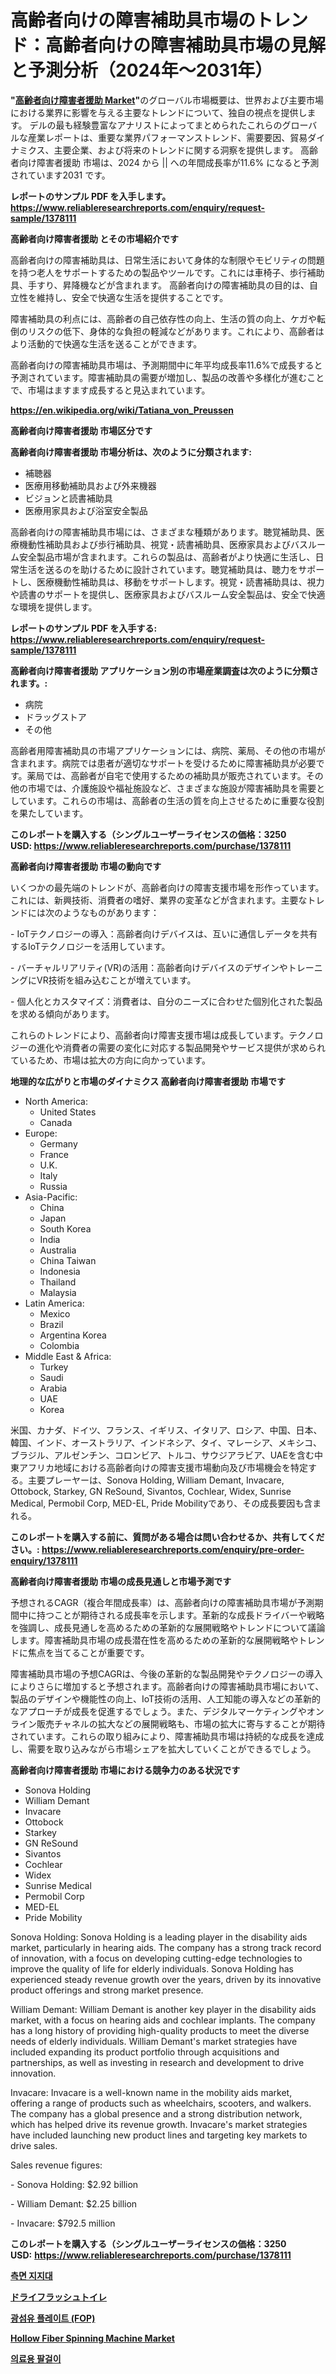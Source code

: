 <p><h1>高齢者向けの障害補助具市場のトレンド：高齢者向けの障害補助具市場の見解と予測分析（2024年〜2031年）</h1></p><p><strong>"<a href="https://www.reliableresearchreports.com/disability-aids-for-the-elderly-market-r1378111">高齢者向け障害者援助 Market</a>"</strong>のグローバル市場概要は、世界および主要市場における業界に影響を与える主要なトレンドについて、独自の視点を提供します。 デルの最も経験豊富なアナリストによってまとめられたこれらのグローバルな産業レポートは、重要な業界パフォーマンストレンド、需要要因、貿易ダイナミクス、主要企業、および将来のトレンドに関する洞察を提供します。 高齢者向け障害者援助 市場は、2024 から || への年間成長率が11.6% になると予測されています2031 です。</p>
<p><strong>レポートのサンプル PDF を入手します。</strong><strong><a href="https://www.reliableresearchreports.com/enquiry/request-sample/1378111">https://www.reliableresearchreports.com/enquiry/request-sample/1378111</a></strong></p>
<p><strong>高齢者向け障害者援助 とその市場紹介です</strong></p>
<p><p>高齢者向けの障害補助具は、日常生活において身体的な制限やモビリティの問題を持つ老人をサポートするための製品やツールです。これには車椅子、歩行補助具、手すり、昇降機などが含まれます。 高齢者向けの障害補助具の目的は、自立性を維持し、安全で快適な生活を提供することです。</p><p>障害補助具の利点には、高齢者の自己依存性の向上、生活の質の向上、ケガや転倒のリスクの低下、身体的な負担の軽減などがあります。これにより、高齢者はより活動的で快適な生活を送ることができます。</p><p>高齢者向けの障害補助具市場は、予測期間中に年平均成長率11.6%で成長すると予測されています。障害補助具の需要が増加し、製品の改善や多様化が進むことで、市場はますます成長すると見込まれています。</p><a href="https://en.wikipedia.org/wiki/Tatiana_von_Preussen"></a></p>
<p><strong><a href="https://en.wikipedia.org/wiki/Tatiana_von_Preussen">https://en.wikipedia.org/wiki/Tatiana_von_Preussen</a></strong></p>
<p><strong>高齢者向け障害者援助&nbsp;市場区分です</strong><strong></strong></p>
<p><strong>高齢者向け障害者援助 市場分析は、次のように分類されます:</strong>&nbsp;</p>
<p><ul><li>補聴器</li><li>医療用移動補助具および外来機器</li><li>ビジョンと読書補助具</li><li>医療用家具および浴室安全製品</li></ul></p>
<p><p>高齢者向けの障害補助具市場には、さまざまな種類があります。聴覚補助具、医療機動性補助具および歩行補助具、視覚・読書補助具、医療家具およびバスルーム安全製品市場が含まれます。これらの製品は、高齢者がより快適に生活し、日常生活を送るのを助けるために設計されています。聴覚補助具は、聴力をサポートし、医療機動性補助具は、移動をサポートします。視覚・読書補助具は、視力や読書のサポートを提供し、医療家具およびバスルーム安全製品は、安全で快適な環境を提供します。</p></p>
<p><strong>レポートのサンプル PDF を入手する: <a href="https://www.reliableresearchreports.com/enquiry/request-sample/1378111">https://www.reliableresearchreports.com/enquiry/request-sample/1378111</a></strong></p>
<p><strong> 高齢者向け障害者援助 アプリケーション別の市場産業調査は次のように分類されます。:</strong></p>
<p><ul><li>病院</li><li>ドラッグストア</li><li>その他</li></ul></p>
<p><p>高齢者用障害補助具の市場アプリケーションには、病院、薬局、その他の市場が含まれます。病院では患者が適切なサポートを受けるために障害補助具が必要です。薬局では、高齢者が自宅で使用するための補助具が販売されています。その他の市場では、介護施設や福祉施設など、さまざまな施設が障害補助具を需要としています。これらの市場は、高齢者の生活の質を向上させるために重要な役割を果たしています。</p></p>
<p><strong>このレポートを購入する（シングルユーザーライセンスの価格：3250 USD:</strong><strong>&nbsp;<a href="https://www.reliableresearchreports.com/purchase/1378111">https://www.reliableresearchreports.com/purchase/1378111</a></strong></p>
<p><strong>高齢者向け障害者援助 市場の動向です</strong></p>
<p><p>いくつかの最先端のトレンドが、高齢者向けの障害支援市場を形作っています。これには、新興技術、消費者の嗜好、業界の変革などが含まれます。主要なトレンドには次のようなものがあります：</p><p>- IoTテクノロジーの導入：高齢者向けデバイスは、互いに通信しデータを共有するIoTテクノロジーを活用しています。</p><p>- バーチャルリアリティ(VR)の活用：高齢者向けデバイスのデザインやトレーニングにVR技術を組み込むことが増えています。</p><p>- 個人化とカスタマイズ：消費者は、自分のニーズに合わせた個別化された製品を求める傾向があります。</p><p>これらのトレンドにより、高齢者向け障害支援市場は成長しています。テクノロジーの進化や消費者の需要の変化に対応する製品開発やサービス提供が求められているため、市場は拡大の方向に向かっています。</p></p>
<p><strong>地理的な広がりと市場のダイナミクス 高齢者向け障害者援助 市場です</strong></p>
<p><ul>
    <li>
        North America:
        <ul>
            <li>United States</li>
            <li>Canada</li>
        </ul>
    </li>
    <li>
        Europe:
        <ul>
            <li>Germany</li>
            <li>France</li>
            <li>U.K.</li>
            <li>Italy</li>
            <li>Russia</li>
        </ul>
    </li>
    <li>
        Asia-Pacific:
        <ul>
            <li>China</li>
            <li>Japan</li>
            <li>South Korea</li>
            <li>India</li>
            <li>Australia</li>
            <li>China Taiwan</li>
            <li>Indonesia</li>
            <li>Thailand</li>
            <li>Malaysia</li>
        </ul>
    </li>
    <li>
        Latin America:
        <ul>
            <li>Mexico</li>
            <li>Brazil</li>
            <li>Argentina Korea</li>
            <li>Colombia</li>
        </ul>
    </li>
    <li>
        Middle East & Africa:
        <ul>
            <li>Turkey</li>
            <li>Saudi</li>
            <li>Arabia</li>
            <li>UAE</li>
            <li>Korea</li>
        </ul>
    </li>
    </ul></p>
<p><p>米国、カナダ、ドイツ、フランス、イギリス、イタリア、ロシア、中国、日本、韓国、インド、オーストラリア、インドネシア、タイ、マレーシア、メキシコ、ブラジル、アルゼンチン、コロンビア、トルコ、サウジアラビア、UAEを含む中東アフリカ地域における高齢者向けの障害支援市場動向及び市場機会を特定する。主要プレーヤーは、Sonova Holding, William Demant, Invacare, Ottobock, Starkey, GN ReSound, Sivantos, Cochlear, Widex, Sunrise Medical, Permobil Corp, MED-EL, Pride Mobilityであり、その成長要因も含まれる。</p></p>
<p><strong>このレポートを購入する前に、質問がある場合は問い合わせるか、共有してください。:&nbsp;<a href="https://www.reliableresearchreports.com/enquiry/pre-order-enquiry/1378111">https://www.reliableresearchreports.com/enquiry/pre-order-enquiry/1378111</a></strong></p>
<p><strong>高齢者向け障害者援助 市場の成長見通しと市場予測です</strong></p>
<p><p>予想されるCAGR（複合年間成長率）は、高齢者向けの障害補助具市場が予測期間中に持つことが期待される成長率を示します。革新的な成長ドライバーや戦略を強調し、成長見通しを高めるための革新的な展開戦略やトレンドについて議論します。障害補助具市場の成長潜在性を高めるための革新的な展開戦略やトレンドに焦点を当てることが重要です。</p><p>障害補助具市場の予想CAGRは、今後の革新的な製品開発やテクノロジーの導入によりさらに増加すると予想されます。高齢者向けの障害補助具市場において、製品のデザインや機能性の向上、IoT技術の活用、人工知能の導入などの革新的なアプローチが成長を促進するでしょう。また、デジタルマーケティングやオンライン販売チャネルの拡大などの展開戦略も、市場の拡大に寄与することが期待されています。これらの取り組みにより、障害補助具市場は持続的な成長を達成し、需要を取り込みながら市場シェアを拡大していくことができるでしょう。</p></p>
<p><strong>高齢者向け障害者援助 市場における競争力のある状況です</strong></p>
<p><ul><li>Sonova Holding</li><li>William Demant</li><li>Invacare</li><li>Ottobock</li><li>Starkey</li><li>GN ReSound</li><li>Sivantos</li><li>Cochlear</li><li>Widex</li><li>Sunrise Medical</li><li>Permobil Corp</li><li>MED-EL</li><li>Pride Mobility</li></ul></p>
<p><p>Sonova Holding: Sonova Holding is a leading player in the disability aids market, particularly in hearing aids. The company has a strong track record of innovation, with a focus on developing cutting-edge technologies to improve the quality of life for elderly individuals. Sonova Holding has experienced steady revenue growth over the years, driven by its innovative product offerings and strong market presence.</p><p>William Demant: William Demant is another key player in the disability aids market, with a focus on hearing aids and cochlear implants. The company has a long history of providing high-quality products to meet the diverse needs of elderly individuals. William Demant's market strategies have included expanding its product portfolio through acquisitions and partnerships, as well as investing in research and development to drive innovation.</p><p>Invacare: Invacare is a well-known name in the mobility aids market, offering a range of products such as wheelchairs, scooters, and walkers. The company has a global presence and a strong distribution network, which has helped drive its revenue growth. Invacare's market strategies have included launching new product lines and targeting key markets to drive sales.</p><p>Sales revenue figures:</p><p>- Sonova Holding: $2.92 billion</p><p>- William Demant: $2.25 billion</p><p>- Invacare: $792.5 million</p></p>
<p><strong>このレポートを購入する（シングルユーザーライセンスの価格：3250 USD:</strong>&nbsp;<strong><a href="https://www.reliableresearchreports.com/purchase/1378111">https://www.reliableresearchreports.com/purchase/1378111</a></strong></p>
<p><strong><p><a href="https://medium.com/@greggibson7876/%EC%B8%A1%EB%A9%B4-%EC%A7%80%EC%9B%90-%EC%8B%9C%EC%9E%A5-%EA%B8%80%EB%A1%9C%EB%B2%8C-%EB%B0%8F-%EC%A7%80%EC%97%AD-%EB%B6%84%EC%84%9D-%EC%A7%80%EC%97%AD-%EA%B5%AD%EA%B0%80-%EC%88%98%EC%A4%80-%EB%B6%84%EC%84%9D-%EB%B0%8F-%EA%B2%BD%EC%9F%81-%ED%92%8D%EA%B2%BD%EC%97%90-%EC%B4%88%EC%A0%90%EC%9D%84-%EB%A7%9E%EC%B6%98-%EB%B6%84%EC%84%9D-%EB%B0%8F-%EC%98%88%EC%B8%A1-2024-2031-89e0714ed621">측면 지지대</a></p><p><a href="https://medium.com/@adalineconnelly2023/%E3%83%88%E3%82%A4%E3%83%AC%E7%94%A8%E3%83%89%E3%83%A9%E3%82%A4%E3%83%95%E3%83%A9%E3%83%83%E3%82%B7%E3%83%A5%E5%B8%82%E5%A0%B4%E8%A6%8F%E6%A8%A1-%E3%82%B7%E3%82%A7%E3%82%A2-%E3%83%88%E3%83%AC%E3%83%B3%E3%83%89%E5%88%86%E6%9E%90%E3%83%AC%E3%83%9D%E3%83%BC%E3%83%88-%E3%82%A8%E3%83%B3%E3%83%89%E3%83%A6%E3%83%BC%E3%82%B9-%E3%82%AD%E3%83%A3%E3%83%B3%E3%83%94%E3%83%B3%E3%82%B0%E3%82%AB%E3%83%BC-%E8%BC%B8%E9%80%81%E3%83%88%E3%83%A9%E3%83%83%E3%82%AF-%E3%83%AA%E3%83%8F%E3%83%93%E3%83%AA%E3%82%B1%E3%82%A2-%E5%AE%A2%E8%88%B9-%E5%85%AC%E5%85%B1%E3%82%A8%E3%83%B3%E3%82%BF%E3%83%BC%E3%83%86%E3%82%A4%E3%83%A1%E3%83%B3%E3%83%88-%E3%81%9D%E3%81%AE%E4%BB%96-%E5%8E%9F%E6%9D%90%E6%96%99%E5%88%A5-2031%E5%B9%B4%E3%81%BE%E3%81%A7%E3%81%AE%E4%BA%88%E6%B8%AC-7f582fbf7c9b">ドライフラッシュトイレ</a></p><p><a href="https://github.com/FelipeGrrady654556/Market-Research-Report-List-3/blob/main/737406688159.md">광섬유 플레이트 (FOP)</a></p><p><a href="https://medium.com/@edwinmurray1960/global-hollow-fiber-spinning-machine-market-is-projected-to-grow-at-a-cagr-of-4-6-a867146d4eb2">Hollow Fiber Spinning Machine Market</a></p><p><a href="https://medium.com/@greggibson7876/%EC%9D%98%EB%A3%8C-%EC%9D%98%EC%9E%90-%ED%8C%94%EA%B1%B8%EC%9D%B4-%EC%8B%9C%EC%9E%A5-%EC%84%B8%EA%B3%84-%EB%B0%8F-%EC%A7%80%EC%97%AD-%EB%B6%84%EC%84%9D-%EC%A7%80%EC%97%AD-%EA%B5%AD%EA%B0%80-%EC%88%98%EC%A4%80-%EB%B6%84%EC%84%9D-%EB%B0%8F-%EA%B2%BD%EC%9F%81-%ED%92%8D%EA%B2%BD%EC%97%90-%EC%B4%88%EC%A0%90%EC%9D%84-%EB%A7%9E%EC%B6%98-%EB%B6%84%EC%84%9D%EA%B3%BC-%EC%98%88%EC%B8%A1-2024-2031-589c83ed283f">의료용 팔걸이</a></p></strong></p>